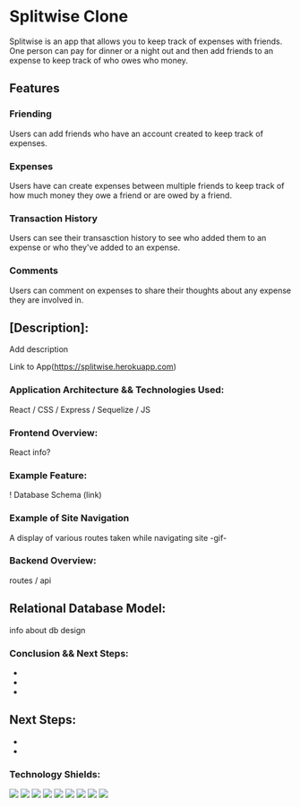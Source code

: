 # Splitwise Clone
Splitwise is an app that allows you to keep track of expenses with friends. One person can pay for dinner or a night out and then add friends to an expense to keep track of who owes who money. 





## Features

### Friending
Users can add friends who have an account created to keep track of expenses.


### Expenses
Users have can create expenses between multiple friends to keep track of how much money they owe a friend or are owed by a friend.


### Transaction History
Users can see their transasction history to see who added them to an expense or who they've added to an expense.


### Comments
Users can comment on expenses to share their thoughts about any expense they are involved in.

## [Description]:
Add description

Link to App(https://splitwise.herokuapp.com)


### Application Architecture && Technologies Used:
React / CSS / Express / Sequelize / JS


### Frontend Overview:
React info?


### Example Feature:




! Database Schema (link)

### Example of Site Navigation
A display of various routes taken while navigating site
-gif-

### Backend Overview:
routes / api


## Relational Database Model:

info about db design



### Conclusion && Next Steps:
-
-
-


Next Steps:
-
-
-


### Technology Shields:
![](https://img.shields.io/badge/Tools-npm-informational?style=flat&logo=NPM&logoColor=white&color=ff8300) ![](https://img.shields.io/badge/Tools-Nodemon-informational?style=flat&logo=Nodemon&logoColor=white&color=ff8300) ![](https://img.shields.io/badge/Tools-Node.js-informational?style=flat&logo=Node.js&logoColor=white&color=ff8300) ![](https://img.shields.io/badge/Tools-Git-informational?style=flat&logo=Git&logoColor=white&color=ff8300) ![](https://img.shields.io/badge/Tools-Postman-informational?style=flat&logo=Postman&logoColor=white&color=ff8300) ![](https://img.shields.io/badge/Tools-PostgreSQL-informational?style=flat&logo=PostgreSQL&logoColor=white&color=ff8300) ![](https://img.shields.io/badge/Code-JavaScript-informational?style=flat&logo=JavaScript&logoColor=white&color=ff0000) ![](https://img.shields.io/badge/Code-HTML-informational?style=flat&logo=HTML5&logoColor=white&color=ff0000) ![](https://img.shields.io/badge/Code-CSS-informational?style=flat&logo=CSS3&logoColor=white&color=ff0000)

